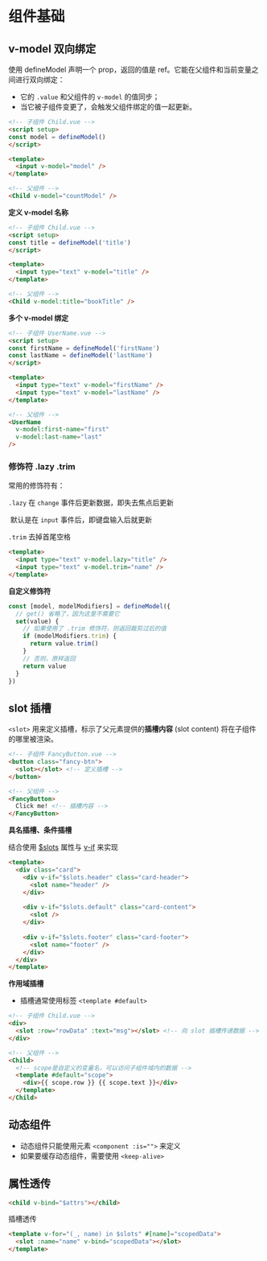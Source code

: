 # 组件基础

## v-model 双向绑定

使用 defineModel 声明一个 prop，返回的值是 ref。它能在父组件和当前变量之间进行双向绑定：

- 它的 `.value` 和父组件的 `v-model` 的值同步；
- 当它被子组件变更了，会触发父组件绑定的值一起更新。

```html
<!-- 子组件 Child.vue -->
<script setup>
const model = defineModel()
</script>

<template>
  <input v-model="model" />
</template>
```

```html
<!-- 父组件 -->
<Child v-model="countModel" />
```



**定义 v-model 名称**

```html
<!-- 子组件 Child.vue -->
<script setup>
const title = defineModel('title')
</script>

<template>
  <input type="text" v-model="title" />
</template>
```

```html
<!-- 父组件 -->
<Child v-model:title="bookTitle" />
```



**多个 v-model 绑定**

```html
<!-- 子组件 UserName.vue -->
<script setup>
const firstName = defineModel('firstName')
const lastName = defineModel('lastName')
</script>

<template>
  <input type="text" v-model="firstName" />
  <input type="text" v-model="lastName" />
</template>
```

```html
<!-- 父组件 -->
<UserName
  v-model:first-name="first"
  v-model:last-name="last"
/>
```



### **修饰符 .lazy .trim**

常用的修饰符有：

 `.lazy` 在 `change` 事件后更新数据，即失去焦点后更新

​              默认是在 `input` 事件后，即键盘输入后就更新

 `.trim` 去掉首尾空格

```html
<template>
  <input type="text" v-model.lazy="title" />
  <input type="text" v-model.trim="name" />
</template>
```



**自定义修饰符**

[参考文档]: https://cn.vuejs.org/api/sfc-script-setup.html#defineprops-defineemits

```js
const [model, modelModifiers] = defineModel({
  // get() 省略了，因为这里不需要它
  set(value) {
    // 如果使用了 .trim 修饰符，则返回裁剪过后的值
    if (modelModifiers.trim) {
      return value.trim()
    }
    // 否则，原样返回
    return value
  }
})
```



## slot 插槽

`<slot>` 用来定义插槽，标示了父元素提供的**插槽内容** (slot content) 将在子组件的哪里被渲染。

```html
<!-- 子组件 FancyButton.vue -->
<button class="fancy-btn">
  <slot></slot> <!-- 定义插槽 -->
</button>
```

```html
<!-- 父组件 -->
<FancyButton>
  Click me! <!-- 插槽内容 -->
</FancyButton>
```



**具名插槽、条件插槽**

结合使用 [$slots](https://cn.vuejs.org/api/component-instance.html#slots) 属性与 [v-if](https://cn.vuejs.org/guide/essentials/conditional.html#v-if) 来实现

```html
<template>
  <div class="card">
    <div v-if="$slots.header" class="card-header">
      <slot name="header" />
    </div>
    
    <div v-if="$slots.default" class="card-content">
      <slot />
    </div>
    
    <div v-if="$slots.footer" class="card-footer">
      <slot name="footer" />
    </div>
  </div>
</template>
```



**作用域插槽**

- 插槽通常使用标签 `<template #default>`

```html
<!-- 子组件 Child.vue -->
<div>
  <slot :row="rowData" :text="msg"></slot> <!-- 向 slot 插槽传递数据 -->
</div>
```

```html
<!-- 父组件 -->
<Child>
  <!-- scope是自定义的变量名，可以访问子组件域内的数据 -->
  <template #default="scope">
    <div>{{ scope.row }} {{ scope.text }}</div>
  </template>
</Child>
```



## 动态组件

- 动态组件只能使用元素 `<component :is="">` 来定义
- 如果要缓存动态组件，需要使用 `<keep-alive>`



## 属性透传

```html
<child v-bind="$attrs"></child>
```

插槽透传

```html
<template v-for="(_, name) in $slots" #[name]="scopedData">
  <slot :name="name" v-bind="scopedData"></slot>
</template>
```
